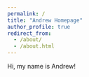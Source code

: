 ```yaml
---
permalink: /
title: "Andrew Homepage"
author_profile: true
redirect_from: 
  - /about/
  - /about.html
---
```


Hi, my name is Andrew!